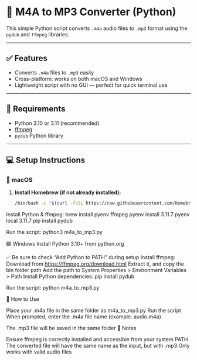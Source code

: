 # 🎵 M4A to MP3 Converter (Python)

This simple Python script converts `.m4a` audio files to `.mp3` format using the `pydub` and `ffmpeg` libraries.

---

## ✅ Features

- Converts `.m4a` files to `.mp3` easily  
- Cross-platform: works on both macOS and Windows  
- Lightweight script with no GUI — perfect for quick terminal use

---

## 🧠 Requirements

- Python 3.10 or 3.11 (recommended)  
- [ffmpeg](https://ffmpeg.org/download.html)  
- `pydub` Python library

---

## 💻 Setup Instructions

### 🔷 macOS

1. **Install Homebrew (if not already installed):**
   ```bash
   /bin/bash -c "$(curl -fsSL https://raw.githubusercontent.com/Homebrew/install/HEAD/install.sh)"
Install Python & ffmpeg:
brew install pyenv ffmpeg
pyenv install 3.11.7
pyenv local 3.11.7
pip install pydub


Run the script:
python3 m4a_to_mp3.py


🟦 Windows
Install Python 3.10+ from python.org


✅ Be sure to check “Add Python to PATH” during setup
Install ffmpeg:
Download from https://ffmpeg.org/download.html
Extract it, and copy the bin folder path
Add the path to System Properties > Environment Variables > Path
Install Python dependencies:
pip install pydub


Run the script:
python m4a_to_mp3.py

📂 How to Use

Place your .m4a file in the same folder as m4a_to_mp3.py
Run the script
When prompted, enter the .m4a file name (example: audio.m4a)

The .mp3 file will be saved in the same folder
📌 Notes

Ensure ffmpeg is correctly installed and accessible from your system PATH
The converted file will have the same name as the input, but with .mp3
Only works with valid audio files